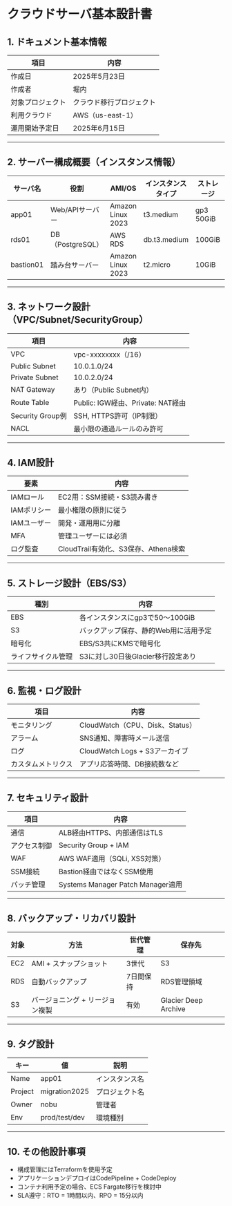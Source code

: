# クラウドサーバ基本設計書

## 1. ドキュメント基本情報

| 項目 | 内容 |
|------|------|
| 作成日 | 2025年5月23日 |
| 作成者 | 堀内 |
| 対象プロジェクト | クラウド移行プロジェクト |
| 利用クラウド | AWS（us-east-1） |
| 運用開始予定日 | 2025年6月15日 |

---

## 2. サーバー構成概要（インスタンス情報）

| サーバ名 | 役割 | AMI/OS | インスタンスタイプ | ストレージ | 接続先 |
|----------|------|--------|---------------------|------------|--------|
| app01 | Web/APIサーバー | Amazon Linux 2023 | t3.medium | gp3 50GiB | rds01 |
| rds01 | DB（PostgreSQL） | AWS RDS | db.t3.medium | 100GiB | app01 |
| bastion01 | 踏み台サーバー | Amazon Linux 2023 | t2.micro | 10GiB | app01, rds01 |

---

## 3. ネットワーク設計（VPC/Subnet/SecurityGroup）

| 項目 | 内容 |
|------|------|
| VPC | vpc-xxxxxxxx（/16） |
| Public Subnet | 10.0.1.0/24 |
| Private Subnet | 10.0.2.0/24 |
| NAT Gateway | あり（Public Subnet内） |
| Route Table | Public: IGW経由、Private: NAT経由 |
| Security Group例 | SSH, HTTPS許可（IP制限） |
| NACL | 最小限の通過ルールのみ許可 |

---

## 4. IAM設計

| 要素 | 内容 |
|------|------|
| IAMロール | EC2用：SSM接続・S3読み書き |
| IAMポリシー | 最小権限の原則に従う |
| IAMユーザー | 開発・運用用に分離 |
| MFA | 管理ユーザーには必須 |
| ログ監査 | CloudTrail有効化、S3保存、Athena検索 |

---

## 5. ストレージ設計（EBS/S3）

| 種別 | 内容 |
|------|------|
| EBS | 各インスタンスにgp3で50〜100GiB |
| S3 | バックアップ保存、静的Web用に活用予定 |
| 暗号化 | EBS/S3共にKMSで暗号化 |
| ライフサイクル管理 | S3に対し30日後Glacier移行設定あり |

---

## 6. 監視・ログ設計

| 項目 | 内容 |
|------|------|
| モニタリング | CloudWatch（CPU、Disk、Status） |
| アラーム | SNS通知、障害時メール送信 |
| ログ | CloudWatch Logs + S3アーカイブ |
| カスタムメトリクス | アプリ応答時間、DB接続数など |

---

## 7. セキュリティ設計

| 項目 | 内容 |
|------|------|
| 通信 | ALB経由HTTPS、内部通信はTLS |
| アクセス制御 | Security Group + IAM |
| WAF | AWS WAF適用（SQLi, XSS対策） |
| SSM接続 | Bastion経由ではなくSSM使用 |
| パッチ管理 | Systems Manager Patch Manager適用 |

---

## 8. バックアップ・リカバリ設計

| 対象 | 方法 | 世代管理 | 保存先 |
|------|------|----------|--------|
| EC2 | AMI + スナップショット | 3世代 | S3 |
| RDS | 自動バックアップ | 7日間保持 | RDS管理領域 |
| S3 | バージョニング + リージョン複製 | 有効 | Glacier Deep Archive |

---

## 9. タグ設計

| キー | 値 | 説明 |
|------|----|------|
| Name | app01 | インスタンス名 |
| Project | migration2025 | プロジェクト名 |
| Owner | nobu | 管理者 |
| Env | prod/test/dev | 環境種別 |

---

## 10. その他設計事項

- 構成管理にはTerraformを使用予定
- アプリケーションデプロイはCodePipeline + CodeDeploy
- コンテナ利用予定の場合、ECS Fargate移行を検討中
- SLA遵守：RTO = 1時間以内、RPO = 15分以内

